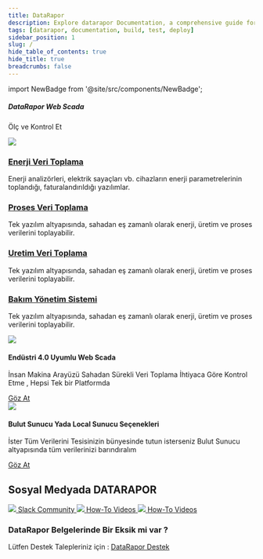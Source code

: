 ```yaml
---
title: DataRapor
description: Explore datarapor Documentation, a comprehensive guide for building, testing, and deploying your mobile applications.
tags: [datarapor, documentation, build, test, deploy]
sidebar_position: 1
slug: /
hide_table_of_contents: true
hide_title: true
breadcrumbs: false
---
```


import NewBadge from '@site/src/components/NewBadge';

<div class="intro-visual">

<div class="intro-text"><h5 class="intro-visual-header">
DataRapor Web Scada 
</h5>
<p>Ölç ve Kontrol Et</p>
</div>
<div className="intro-image"><img src="https://cdn.appcircle.io/docs/assets/docs-intro-header.png" /></div>
</div>

<section class="intro-cards">
      <div class="intro-card">
            <h3><a href="/">Enerji Veri Toplama</a></h3>
            <p>  Enerji analizörleri, elektrik sayaçları vb. cihazların enerji parametrelerinin toplandığı, faturalandırıldığı yazılımlar.</p>
      </div>
      <div class="intro-card">
            <h3><a href="/">Proses Veri Toplama</a></h3>
            <p>Tek yazılım altyapısında, sahadan eş zamanlı olarak enerji, üretim ve proses verilerini toplayabilir.</p>
      </div>
      <div class="intro-card">
            <h3><a href="/">Uretim Veri Toplama</a></h3>
            <p>Tek yazılım altyapısında, sahadan eş zamanlı olarak enerji, üretim ve proses verilerini toplayabilir.</p>
      </div>
      <div class="intro-card">
            <h3><a href="/">Bakım Yönetim Sistemi</a></h3>
            <p>Tek yazılım altyapısında, sahadan eş zamanlı olarak enerji, üretim ve proses verilerini toplayabilir.</p>
      </div>
</section>

<section class="feature-cards">
      <div class="enterprise-app-store">
            <div className="feature-card-image"><img src="https://cdn.appcircle.io/docs/assets/feature-card-eas.png" /></div>
            <div className="feature-card-info">
                  <NewBadge />
                  <h4>Endüstri 4.0 Uyumlu Web Scada </h4>
                  <p>İnsan Makina Arayüzü Sahadan Sürekli Veri Toplama İhtiyaca Göre Kontrol Etme , Hepsi Tek bir Platformda</p>
                  <a href="/" className="feature-card-learn-more eas">
                        Göz At
                  </a>
            </div>
      </div>
      <div class="self-hosted-runners">
            <div className="feature-card-image"><img src="https://cdn.appcircle.io/docs/assets/feature-card-self-hosted-runners.png" /></div>
            <div className="feature-card-info">
                  <NewBadge />
                  <h4>Bulut Sunucu Yada Local Sunucu Seçenekleri</h4>
                  <p>İster Tüm Verilerini Tesisinizin bünyesinde tutun isterseniz Bulut Sunucu altyapısında tüm verilerinizi barındıralım</p>
                  <a href="/" className="feature-card-learn-more runner">
                        Göz At
                  </a>
            </div>
      </div>
</section>

## Sosyal Medyada DATARAPOR

<section class="community">
<a class="slack" href="https://slack.datarapor.io">
<img src="https://cdn.appcircle.io/docs/assets/slack-logo.png" />
<span>Slack Community</span>
</a>
<a class="videos" href="https://www.youtube.com/c/datarapor">
<img src="https://cdn.appcircle.io/docs/assets/youtube-logo.png" />
<span>How-To Videos</span>
</a>

<a class="videos" href="https://www.youtube.com/c/datarapor">
<img src="https://cdn.appcircle.io/docs/assets/youtube-logo.png" />
<span>How-To Videos</span>
</a> 
</section>

### DataRapor Belgelerinde Bir Eksik mi var ?

Lütfen Destek Talepleriniz için : [DataRapor Destek](https://datarapor.com/)
